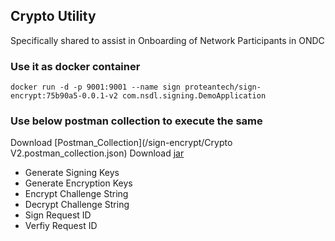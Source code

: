 ## Crypto Utility 
Specifically shared to assist in Onboarding of Network Participants in ONDC

### Use it as docker container
``docker run -d -p 9001:9001 --name sign proteantech/sign-encrypt:75b90a5-0.0.1-v2 com.nsdl.signing.DemoApplication``



### Use below postman collection to execute the same 

Download [Postman_Collection](/sign-encrypt/Crypto V2.postman_collection.json)
Download [jar](/sign-encrypt/ondc-sign-encrypt.jar)

* Generate Signing Keys
* Generate Encryption Keys
* Encrypt Challenge String
* Decrypt Challenge String
* Sign Request ID
* Verfiy Request ID
